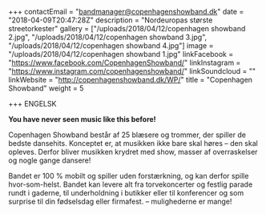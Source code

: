 +++
contactEmail = "bandmanager@copenhagenshowband.dk"
date = "2018-04-09T20:47:28Z"
description = "Nordeuropas største streetorkester"
gallery = ["/uploads/2018/04/12/copenhagen showband 2.jpg", "/uploads/2018/04/12/copenhagen showband 3.jpg", "/uploads/2018/04/12/copenhagen showband 4.jpg"]
image = "/uploads/2018/04/12/copenhagen showband 1.jpg"
linkFacebook = "https://www.facebook.com/CopenhagenShowband/"
linkInstagram = "https://www.instagram.com/copenhagenshowband/"
linkSoundcloud = ""
linkWebsite = "http://copenhagenshowband.dk/WP/"
title = "Copenhagen Showband"
weight = 5

+++
ENGELSK

**You have never seen music like this before!**  

Copenhagen Showband består af 25 blæsere og trommer, der spiller de  bedste dansehits. Konceptet er, at musikken ikke bare skal høres – den  skal opleves. Derfor bliver musikken krydret med show, masser af  overraskelser og nogle gange dansere!

Bandet er 100 % mobilt og spiller uden forstærkning, og kan derfor  spille hvor-som-helst. Bandet kan levere alt fra torvekoncerter og  festlig parade rundt i gaderne, til underholdning i butikker eller til  konferencer og som surprise til din fødselsdag eller firmafest. –  mulighederne er mange!